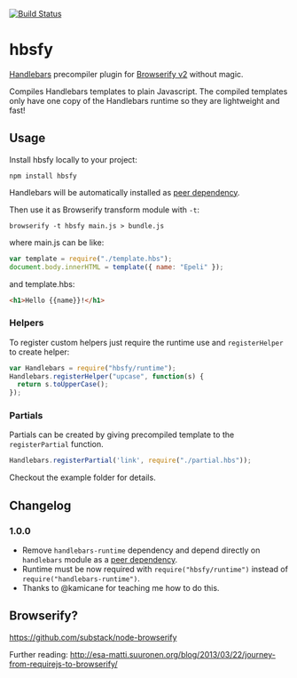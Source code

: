[![Build Status](https://travis-ci.org/epeli/node-hbsfy.png?branch=master)](https://travis-ci.org/epeli/node-hbsfy)

# hbsfy

[Handlebars][] precompiler plugin for [Browserify v2][] without magic.

Compiles Handlebars templates to plain Javascript. The compiled templates only
have one copy of the Handlebars runtime so they are lightweight and fast!

## Usage

Install hbsfy locally to your project:

    npm install hbsfy

Handlebars will be automatically installed as [peer dependency][].

Then use it as Browserify transform module with `-t`:

    browserify -t hbsfy main.js > bundle.js

where main.js can be like:

```javascript
var template = require("./template.hbs");
document.body.innerHTML = template({ name: "Epeli" });
```

and template.hbs:

```html
<h1>Hello {{name}}!</h1>
```

### Helpers

To register custom helpers just require the runtime use and `registerHelper` to
create helper:

```javascript
var Handlebars = require("hbsfy/runtime");
Handlebars.registerHelper("upcase", function(s) {
  return s.toUpperCase();
});
```

### Partials

Partials can be created by giving precompiled template to the `registerPartial`
function.

```javascript
Handlebars.registerPartial('link', require("./partial.hbs"));
```

Checkout the example folder for details.

## Changelog

### 1.0.0

  - Remove `handlebars-runtime` dependency and depend directly on
    `handlebars` module as a [peer dependency][].
  - Runtime must be now required with `require("hbsfy/runtime")` instead of
    `require("handlebars-runtime")`.
  - Thanks to @kamicane for teaching me how to do this.

## Browserify?

<https://github.com/substack/node-browserify>

Further reading: <http://esa-matti.suuronen.org/blog/2013/03/22/journey-from-requirejs-to-browserify/>

[Handlebars]: http://handlebarsjs.com/
[Browserify v2]: https://github.com/substack/node-browserify
[peer dependency]: http://blog.nodejs.org/2013/02/07/peer-dependencies/
